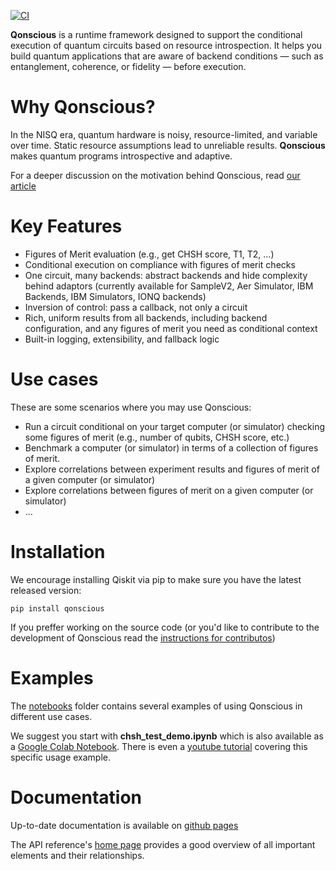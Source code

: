 [![CI](https://github.com/lifia-unlp/qonscious/actions/workflows/ci.yml/badge.svg?branch=main)](https://github.com/lifia-unlp/qonscious/actions/workflows/ci.yml)

**Qonscious** is a runtime framework designed to support the conditional execution of quantum circuits based on resource introspection. It helps you build quantum applications that are aware of backend conditions — such as entanglement, coherence, or fidelity — before execution.

# Why Qonscious?

In the NISQ era, quantum hardware is noisy, resource-limited, and variable over time. Static resource assumptions lead to unreliable results. **Qonscious** makes quantum programs introspective and adaptive.

For a deeper discussion on the motivation behind Qonscious, read [our article](https://arxiv.org/html/2508.19276v1)

# Key Features

- Figures of Merit evaluation (e.g., get CHSH score, T1, T2, ...)
- Conditional execution on compliance with figures of merit checks
- One circuit, many backends: abstract backends and hide complexity behind adaptors (currently available for SampleV2, Aer Simulator, IBM Backends, IBM Simulators, IONQ backends)
- Inversion of control: pass a callback, not only a circuit
- Rich, uniform results from all backends, including backend configuration, and any figures of merit you need as conditional context
- Built-in logging, extensibility, and fallback logic

# Use cases

These are some scenarios where you may use Qonscious:

- Run a circuit conditional on your target computer (or simulator) checking some figures of merit (e.g., number of qubits, CHSH score, etc.)
- Benchmark a computer (or simulator) in terms of a collection of figures of merit.
- Explore correlations between experiment results and figures of merit of a given computer (or simulator)
- Explore correlations between figures of merit on a given computer (or simulator)
- ...

# Installation

We encourage installing Qiskit via pip to make sure you have the latest released version:

````
pip install qonscious
````

If you preffer working on the source code (or you'd like to contribute to the development of Qonscious read the [instructions for contributos](CONTRIBUTING.md))

# Examples

The [notebooks](./notebooks/) folder contains several examples of using Qonscious in different use cases. 

We suggest you start with **chsh_test_demo.ipynb** which is also available as a [Google Colab Notebook](https://colab.research.google.com/drive/1tCTBrpzUH6uqZHWCY5nXOtXAv9bBfHXd?usp=sharing). There is even a [youtube tutorial](https://www.youtube.com/watch?v=mNkhzWlUE0g) covering this specific usage example.  

# Documentation

Up-to-date documentation is available on [github pages](https://lifia-unlp.github.io/qonscious/)

The API reference's [home page](https://lifia-unlp.github.io/qonscious/reference/) provides a good overview of all important elements and their relationships. 







